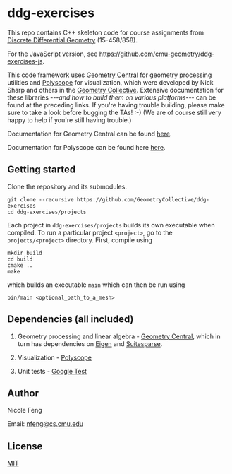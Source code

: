 # ddg-exercises

This repo contains C++ skeleton code for course assignments from [Discrete Differential Geometry](https://brickisland.net/DDGSpring2020/) (15-458/858).

For the JavaScript version, see https://github.com/cmu-geometry/ddg-exercises-js.

This code framework uses [Geometry Central](https://github.com/nmwsharp/geometry-central) for geometry processing utilities and [Polyscope](https://github.com/nmwsharp/polyscope) for visualization, which were developed by Nick Sharp and others in the [Geometry Collective](http://geometry.cs.cmu.edu/). Extensive documentation for these libraries ---_and how to build them on various platforms_--- can be found at the preceding links. If you're having trouble building, please make sure to take a look before bugging the TAs! :-) (We are of course still very happy to help if you're still having trouble.)

Documentation for Geometry Central can be found [here](https://geometry-central.net/).

Documentation for Polyscope can be found here [here](https://polyscope.run/).

## Getting started

Clone the repository and its submodules.

```
git clone --recursive https://github.com/GeometryCollective/ddg-exercises
cd ddg-exercises/projects
```

Each project in `ddg-exercises/projects` builds its own executable when compiled. To
run a particular project `<project>`, go to the `projects/<project>` directory. First, compile using

```
mkdir build
cd build
cmake ..
make
```

which builds an executable `main` which can then be run using

```
bin/main <optional_path_to_a_mesh>
```

## Dependencies (all included)

1. Geometry processing and linear algebra - [Geometry Central](https://github.com/nmwsharp/geometry-central), which in turn has dependencies on [Eigen](https://eigen.tuxfamily.org) and [Suitesparse](https://people.engr.tamu.edu/davis/suitesparse.html).

2. Visualization - [Polyscope](https://github.com/nmwsharp/polyscope)

3. Unit tests - [Google Test](https://github.com/google/googletest)

## Author

Nicole Feng

Email: nfeng@cs.cmu.edu

## License

[MIT](https://opensource.org/licenses/MIT)
